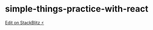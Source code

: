 # simple-things-practice-with-react

[Edit on StackBlitz ⚡️](https://stackblitz.com/edit/react-zkfgcc)